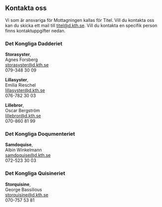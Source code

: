 ## Kontakta oss

Vi som är ansvariga för Mottagningen kallas för Titel. Vill du kontakta oss kan du skicka ett mail till [titel@d.kth.se](mailto:titel@d.kth.se). Vill du kontakta en specifik person finns kontaktuppgifter nedan.

### Det Kongliga Dadderiet

**Storasyster**, <br />
Agnes Forsberg<br />
[storasyster@d.kth.se](mailto:storasyster@d.kth.se)<br />
079-348 30 09

**Lillasyster**, <br />
Emilia Rieschel<br />
[lillasyster@d.kth.se](mailto:lillasyster@d.kth.se)<br />
076-782 30 03

**Lillebror**, <br />
Oscar Bergström<br />
[lillebror@d.kth.se](mailto:lillebror@d.kth.se)<br />
070-860 81 99

### Det Kongliga Doqumenteriet

**Samdoquise**, <br />
Albin Winkelmann<br />
[samdoquise@d.kth.se](mailto:samdoquise@d.kth.se)<br />
072-523 30 03

### Det Kongliga Quisineriet

**Storquisine**, <br />
George Bassilious<br />
[storquisine@d.kth.se](mailto:storquisine@d.kth.se)<br />
070-757 53 81
